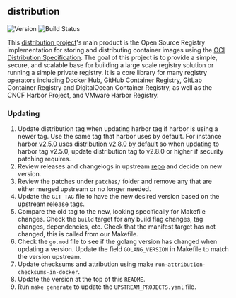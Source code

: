 ## **distribution**
![Version](https://img.shields.io/badge/version-release/2.8-blue)
![Build Status](https://codebuild.us-west-2.amazonaws.com/badges?uuid=eyJlbmNyeXB0ZWREYXRhIjoieGduSTVGQXp1STQ1b2VjY0tiZnJOVStJa1pja2pjbDJYQTdMS2V5R0lyWFJ0R1lya1lYREhuYy9xRE5sMlc2SmZVWXlNRGRJdGhwZXl5V0cwMXB2ck5nPSIsIml2UGFyYW1ldGVyU3BlYyI6IlQwNHZleTBzMzZQMjZ1VCsiLCJtYXRlcmlhbFNldFNlcmlhbCI6MX0%3D&branch=main)

This [distribution project](https://github.com/distribution/distribution)'s main product is the Open Source Registry implementation for storing and distributing container images using the [OCI Distribution Specification](https://github.com/opencontainers/distribution-spec). The goal of this project is to provide a simple, secure, and scalable base for building a large scale registry solution or running a simple private registry. It is a core library for many registry operators including Docker Hub, GitHub Container Registry, GitLab Container Registry and DigitalOcean Container Registry, as well as the CNCF Harbor Project, and VMware Harbor Registry.

### Updating

1. Update distribution tag when updating harbor tag if harbor is using a newer tag. Use the same tag that harbor uses by default. For instance [harbor v2.5.0 uses distribution v2.8.0 by default](https://github.com/goharbor/harbor/blob/v2.5.0/Makefile#L124) so when updating to harbor tag v2.5.0, update distribution tag to v2.8.0 or higher if security patching requires.
1. Review releases and changelogs in upstream [repo](https://github.com/goharbor/distribution) and decide on new version.
1. Review the patches under `patches/` folder and remove any that are either merged upstream or no longer needed.
1. Update the `GIT_TAG` file to have the new desired version based on the upstream release tags.
1. Compare the old tag to the new, looking specifically for Makefile changes. Check the `build` target for any build flag changes, tag changes, dependencies, etc. Check that the manifest target has not changed, this is called from our Makefile.
1. Check the `go.mod` file to see if the golang version has changed when updating a version. Update the field `GOLANG_VERSION` in Makefile to match the version upstream.
1. Update checksums and attribution using make `run-attribution-checksums-in-docker`.
1. Update the version at the top of this `README`.
1. Run `make generate` to update the `UPSTREAM_PROJECTS.yaml` file.